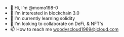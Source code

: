 - 👋 Hi, I’m @momo198-0
- 👀 I’m interested in blockchain 3.0
- 🌱 I’m currently learning solidity
- 💞️ I’m looking to collaborate on DeFi, & NFT's
- 📫 How to reach me woodyscloud1969@icloud.com

<!---
momo198-0/momo198-0 is a ✨ special ✨ repository because its `README.md` (this file) appears on your GitHub profile.
You can click the Preview link to take a look at your changes.
--->
